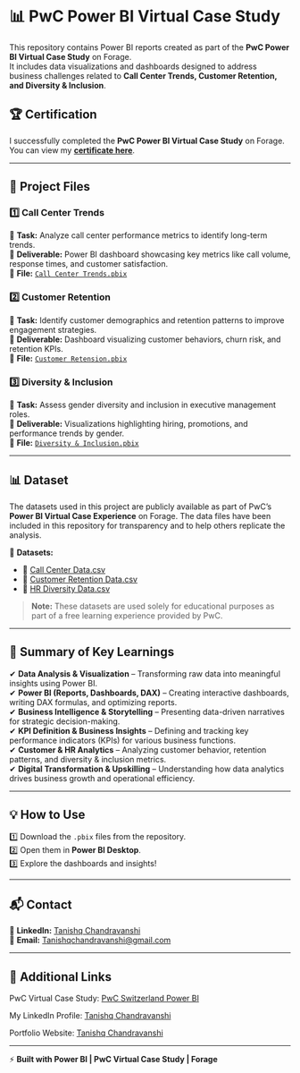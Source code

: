 # 📊 PwC Power BI Virtual Case Study  
This repository contains Power BI reports created as part of the **PwC Power BI Virtual Case Study** on Forage.  
It includes data visualizations and dashboards designed to address business challenges related to **Call Center Trends, Customer Retention, and Diversity & Inclusion**.  

## 🏆 Certification  
I successfully completed the **PwC Power BI Virtual Case Study** on Forage.  
You can view my **[certificate here](https://drive.google.com/file/d/1HCUMD5pcjl4bIhn-xHaPNPykkuRbXPoA/view?usp=sharing)**.  

---

## 📁 Project Files  

### **1️⃣ Call Center Trends**  
📌 **Task:** Analyze call center performance metrics to identify long-term trends.  
📌 **Deliverable:** Power BI dashboard showcasing key metrics like call volume, response times, and customer satisfaction.  
📌 **File:** [`Call Center Trends.pbix`](https://github.com/vans2045/PwC-Power-BI-Virtual-Case-Study/raw/refs/heads/main/Call%20Center%20trends/Call%20Center%20Trends.pbix)

### **2️⃣ Customer Retention**  
📌 **Task:** Identify customer demographics and retention patterns to improve engagement strategies.  
📌 **Deliverable:** Dashboard visualizing customer behaviors, churn risk, and retention KPIs.  
📌 **File:** [`Customer Retension.pbix`](https://github.com/vans2045/PwC-Power-BI-Virtual-Case-Study/raw/refs/heads/main/Customer%20Retention/Customer%20retension.pbix) 

### **3️⃣ Diversity & Inclusion**  
📌 **Task:** Assess gender diversity and inclusion in executive management roles.  
📌 **Deliverable:** Visualizations highlighting hiring, promotions, and performance trends by gender.  
📌 **File:** [`Diversity & Inclusion.pbix`](https://github.com/vans2045/PwC-Power-BI-Virtual-Case-Study/raw/refs/heads/main/Diversity-Inclusion/Diversity-Inclusion.pbix)  

---

## 📊 Dataset  
The datasets used in this project are publicly available as part of PwC’s **Power BI Virtual Case Experience** on Forage. The data files have been included in this repository for transparency and to help others replicate the analysis.  

📂 **Datasets:**  

- 📄 [Call Center Data.csv](https://github.com/vans2045/PwC-Power-BI-Virtual-Case-Study/raw/refs/heads/main/Call%20Center%20trends/01%20Call-Center-Dataset.xlsx)  
- 📄 [Customer Retention Data.csv](https://github.com/vans2045/PwC-Power-BI-Virtual-Case-Study/raw/refs/heads/main/Customer%20Retention/02%20Churn-Dataset.xlsx)
- 📄 [HR Diversity Data.csv](https://github.com/vans2045/PwC-Power-BI-Virtual-Case-Study/raw/refs/heads/main/Diversity-Inclusion/03%20Diversity-Inclusion-Dataset%20(1).xlsx)

> **Note:** These datasets are used solely for educational purposes as part of a free learning experience provided by PwC.  

---

## 📢 Summary of Key Learnings  
✔ **Data Analysis & Visualization** – Transforming raw data into meaningful insights using Power BI.  
✔ **Power BI (Reports, Dashboards, DAX)** – Creating interactive dashboards, writing DAX formulas, and optimizing reports.  
✔ **Business Intelligence & Storytelling** – Presenting data-driven narratives for strategic decision-making.  
✔ **KPI Definition & Business Insights** – Defining and tracking key performance indicators (KPIs) for various business functions.  
✔ **Customer & HR Analytics** – Analyzing customer behavior, retention patterns, and diversity & inclusion metrics.  
✔ **Digital Transformation & Upskilling** – Understanding how data analytics drives business growth and operational efficiency.   

---

## 💡 How to Use  
1️⃣ Download the `.pbix` files from the repository.  
2️⃣ Open them in **Power BI Desktop**.  
3️⃣ Explore the dashboards and insights!  

---

## 📬 Contact  
🔗 **LinkedIn:** [Tanishq Chandravanshi](https://www.linkedin.com/in/tanishq-chandravanshi-b6a026213/)  
📧 **Email:** Tanishqchandravanshi@gmail.com 

---

## 🔗 Additional Links

PwC Virtual Case Study: [PwC Switzerland Power BI](https://www.theforage.com/simulations/pwc-ch/power-bi-cqxg)

My LinkedIn Profile: [Tanishq Chandravanshi](https://www.linkedin.com/in/tanishq-chandravanshi-b6a026213/)

Portfolio Website: [Tanishq Chandravanshi](https://tanishqchandravanshi.netlify.app/)

---

⚡ **Built with Power BI | PwC Virtual Case Study | Forage**  
